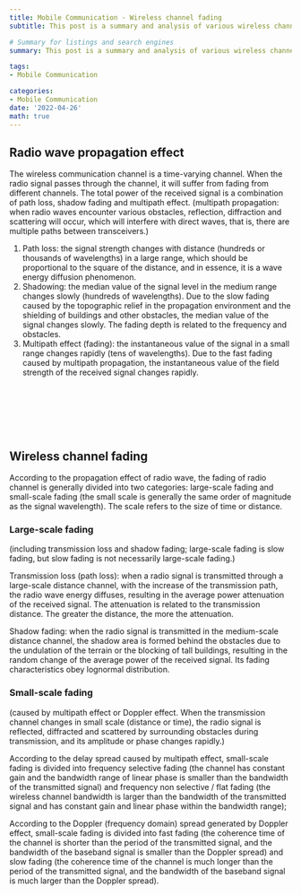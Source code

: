 ```yaml
---
title: Mobile Communication - Wireless channel fading
subtitle: This post is a summary and analysis of various wireless channel fading.

# Summary for listings and search engines
summary: This post is a summary and analysis of various wireless channel fading.

tags: 
- Mobile Communication

categories: 
- Mobile Communication
date: '2022-04-26'
math: true
---
```


## Radio wave propagation effect
The wireless communication channel is a time-varying channel. When the radio signal passes through the channel, it will suffer from fading from different channels. The total power of the received signal is a combination of path loss, shadow fading and multipath effect.
(multipath propagation: when radio waves encounter various obstacles, reflection, diffraction and scattering will occur, which will interfere with direct waves, that is, there are multiple paths between transceivers.)
1. Path loss: the signal strength changes with distance (hundreds or thousands of wavelengths) in a large range, which should be proportional to the square of the distance, and in essence, it is a wave energy diffusion phenomenon.
2. Shadowing: the median value of the signal level in the medium range changes slowly (hundreds of wavelengths). Due to the slow fading caused by the topographic relief in the propagation environment and the shielding of buildings and other obstacles, the median value of the signal changes slowly. The fading depth is related to the frequency and obstacles.
3. Multipath effect (fading): the instantaneous value of the signal in a small range changes rapidly (tens of wavelengths). Due to the fast fading caused by multipath propagation, the instantaneous value of the field strength of the received signal changes rapidly.

<br/>
<br/>
<br/>
<br/>
<br/>

## Wireless channel fading
According to the propagation effect of radio wave, the fading of radio channel is generally divided into two categories: large-scale fading and small-scale fading (the small scale is generally the same order of magnitude as the signal wavelength). The scale refers to the size of time or distance.

### Large-scale fading
(including transmission loss and shadow fading; large-scale fading is slow fading, but slow fading is not necessarily large-scale fading.)

Transmission loss (path loss): when a radio signal is transmitted through a large-scale distance channel, with the increase of the transmission path, the radio wave energy diffuses, resulting in the average power attenuation of the received signal. The attenuation is related to the transmission distance. The greater the distance, the more the attenuation.

Shadow fading: when the radio signal is transmitted in the medium-scale distance channel, the shadow area is formed behind the obstacles due to the undulation of the terrain or the blocking of tall buildings, resulting in the random change of the average power of the received signal. Its fading characteristics obey lognormal distribution.

 

### Small-scale fading
(caused by multipath effect or Doppler effect. When the transmission channel changes in small scale (distance or time), the radio signal is reflected, diffracted and scattered by surrounding obstacles during transmission, and its amplitude or phase changes rapidly.)

According to the delay spread caused by multipath effect, small-scale fading is divided into frequency selective fading (the channel has constant gain and the bandwidth range of linear phase is smaller than the bandwidth of the transmitted signal) and frequency non selective / flat fading (the wireless channel bandwidth is larger than the bandwidth of the transmitted signal and has constant gain and linear phase within the bandwidth range);

According to the Doppler (frequency domain) spread generated by Doppler effect, small-scale fading is divided into fast fading (the coherence time of the channel is shorter than the period of the transmitted signal, and the bandwidth of the baseband signal is smaller than the Doppler spread) and slow fading (the coherence time of the channel is much longer than the period of the transmitted signal, and the bandwidth of the baseband signal is much larger than the Doppler spread).